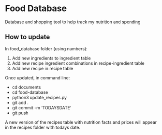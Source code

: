 # Food Database
 Database and shopping tool to help track my nutrition and spending

## How to update

In food_database folder (using numbers):
1. Add new ingredients to ingredient table
2. Add new recipe ingredient combinations in recipe-ingredient table
3. Add new recipe in recipe table

Once updated, in command line:
- cd documents
- cd food-database
- python3 update_recipes.py
- git add .
- git commit -m ‘TODAYSDATE’
- git push

A new version of the recipes table with nutrition facts and prices will appear in the recipes folder with todays date.
